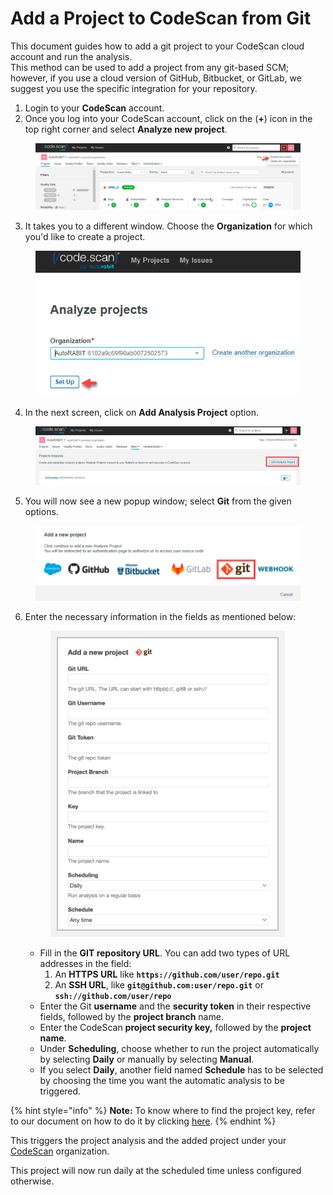 # Add a Project to CodeScan from Git

This document guides how to add a git project to your CodeScan cloud account and run the analysis.\
This method can be used to add a project from any git-based SCM; however, if you use a cloud version of GitHub, Bitbucket, or GitLab, we suggest you use the specific integration for your repository.

1. Login to your **CodeScan** account.
2. Once you log into your CodeScan account, click on the (**+**) icon in the top right corner and select **Analyze new project**.

<figure><img src="../../../../.gitbook/assets/image (31) (1) (1).png" alt=""><figcaption></figcaption></figure>

3. It takes you to a different window. Choose the **Organization** for which you'd like to create a project.

<figure><img src="../../../../.gitbook/assets/image (32) (1) (1).png" alt=""><figcaption></figcaption></figure>

4. In the next screen, click on **Add Analysis Project** option.

<figure><img src="../../../../.gitbook/assets/image (33) (1) (1).png" alt=""><figcaption></figcaption></figure>

5. You will now see a new popup window; select **Git** from the given options.

<figure><img src="../../../../.gitbook/assets/image (34) (1) (1).png" alt=""><figcaption></figcaption></figure>

6.  Enter the necessary information in the fields as mentioned below:

    <figure><img src="../../../../.gitbook/assets/image (36) (1) (1).png" alt="" width="375"><figcaption></figcaption></figure>

    * Fill in the **GIT repository URL**. You can add two types of URL addresses in the field:
      1. An **HTTPS URL** like **`https://github.com/user/repo.git`**
      2. An **SSH URL**, like **`git@github.com:user/repo.git`** or  **`ssh://github.com/user/repo`**
    * Enter the Git **username** and the **security token** in their respective fields, followed by the **project branch** name.
    * Enter the CodeScan **project security key,** followed by the **project name**.
    * Under **Scheduling**, choose whether to run the project automatically by selecting **Daily** or manually by selecting **Manual**.
    * If you select **Daily**, another field named **Schedule** has to be selected by choosing the time you want the automatic analysis to be triggered.

{% hint style="info" %}
**Note:** To know where to find the project key, refer to our document on how to do it by clicking [here](https://knowledgebase.autorabit.com/codescan/docs/finding-your-project-key).
{% endhint %}

This triggers the project analysis and the added project under your [CodeScan](https://www.codescan.io/) organization.

This project will now run daily at the scheduled time unless configured otherwise.

